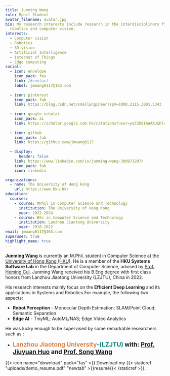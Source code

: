 ```yaml
---
title: Junming Wang
role: Mphil Student
avatar_filename: avatar.jpg
bio: My research interests include research in the interdisciplinary field of
  robotics and computer vision.
interests:
  - Computer vision
  - Robotics
  - 3D vision
  - Artificial Intelligence
  - Internet of Things
  - Edge computing
social:
  - icon: envelope
    icon_pack: fas
    link: /#contact
    label: jmwang0117@163.com
    
  - icon: pinterest
    icon_pack: fab
    link: https://blog.csdn.net/smallEngineer?spm=1000.2115.3001.5343
    
  - icon: google-scholar
    icon_pack: ai
    link: https://scholar.google.com.hk/citations?user=yq72b6IAAAAJ&hl=zh-CN
    
  - icon: github
    icon_pack: fab
    link: https://github.com/jmwang0117
    
  - display:
      header: false
    link: https://www.linkedin.com/in/junming-wang-3b0973207/
    icon_pack: fab
    icon: linkedin

organizations:
  - name: The University of Hong kong
    url: https://www.hku.hk/
education:
  courses:
    - course: MPhil in Computer Science and Technology
      institution: The University of Hong Kong
      year: 2022-2024
    - course: BSc in Computer Science and Technology
      institution: Lanzhou Jiaotong University
      year: 2018-2022
email: jmwang0117@163.com
superuser: true
highlight_name: true
---
```

**Junming Wang** is currently an M.Phil. student in Computer Science at the [University of Hong Kong (HKU)](https://www.hku.hk/). He is a member of the **HKU Systems Software Lab** in the Department of Computer Science, advised by [Prof. Heming Cui](https://i.cs.hku.hk/~heming/). Junming Wang received his B.Eng degree with first class honors from Lanzhou Jiaotong University (LZJTU), China in 2022.</br>

His research interests mainly focus on the **Efficient Deep Learning** and its applications in Systems and Robotics.For example, the following two aspects:</br>
- **Robot Perception** - Monocular Depth Estimation; SLAM/Point Cloud; Semantic Separation
- **Edge AI** - TinyML; AutoML/NAS; Edge Video Analytics

He was lucky enough to be supervised by some remarkable researchers such as : 

* <b style="color:#E08040; font-size:19px">**Lanzhou Jiaotong University**</b><b style="color:#008080; font-size:19px">-(LZJTU)</b>
  <b style="font-size:19px">
      **with:** [Prof. Jiuyuan Huo](http://faculty.lzjtu.edu.cn/hjy/zh_CN/index.htm) **and**  [Prof. Song Wang](https://dxxy.lzjtu.edu.cn/info/1156/3000.htm)
  </b>
  

{{< icon name="download" pack="fas" >}} Download my {{< staticref "uploads/demo_resume.pdf" "newtab" >}}resumé{{< /staticref >}}.

